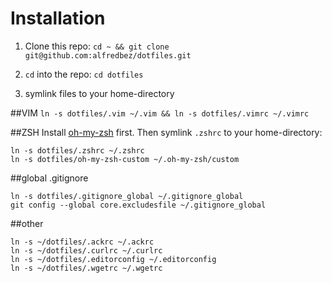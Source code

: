 # Installation

1. Clone this repo: `cd ~ && git clone git@github.com:alfredbez/dotfiles.git`

1. `cd` into the repo: `cd dotfiles`

1. symlink files to your home-directory

##VIM
`ln -s dotfiles/.vim ~/.vim && ln -s dotfiles/.vimrc ~/.vimrc`

##ZSH
Install [oh-my-zsh](https://github.com/robbyrussell/oh-my-zsh) first.
Then symlink `.zshrc` to your home-directory:
````
ln -s dotfiles/.zshrc ~/.zshrc
ln -s dotfiles/oh-my-zsh-custom ~/.oh-my-zsh/custom
````

##global .gitignore
````
ln -s dotfiles/.gitignore_global ~/.gitignore_global
git config --global core.excludesfile ~/.gitignore_global
````

##other

````
ln -s ~/dotfiles/.ackrc ~/.ackrc
ln -s ~/dotfiles/.curlrc ~/.curlrc
ln -s ~/dotfiles/.editorconfig ~/.editorconfig
ln -s ~/dotfiles/.wgetrc ~/.wgetrc
````

